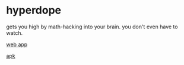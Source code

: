# hyperdope
gets you high by math-hacking into your brain.
you don't even have to watch.

[web app](https://canwenotcare.github.io/hyperdope/index.html)

[apk](https://build.phonegap.com/apps/3491239/share)

